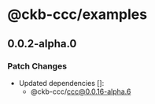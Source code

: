 # @ckb-ccc/examples

## 0.0.2-alpha.0

### Patch Changes

- Updated dependencies []:
  - @ckb-ccc/ccc@0.0.16-alpha.6

